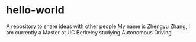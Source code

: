 # hello-world
A repository to share ideas with other people
My name is Zhengyu Zhang, I am currently a Master at UC Berkeley studying Autonomous Driving
